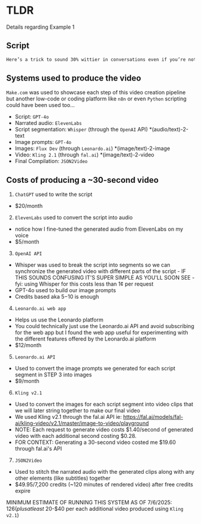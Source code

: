 # TLDR

Details regarding Example 1

## Script

```.txt - generated by GPT-4o
Here’s a trick to sound 30% wittier in conversations even if you’re not that fast. When someone asks a question, don’t answer it right away. Flip the frame. Change how the question is seen. For example, if someone asks: "So, are you finally seeing someone?". You could then say: “I see people all the time. That’s how I avoid walking into them.”. Try this today. Don’t just answer, redirect the angle of conversation. Wit isn’t always about speed. Sometimes it’s about redirecting the conversation. Follow for more Wit Training.
```

## Systems used to produce the video

`Make.com` was used to showcase each step of this video creation pipeline but another low-code or coding platform like `n8n` or even `Python` scripting could have been used too...

- Script: `GPT-4o`
- Narrated audio: `ElevenLabs`
- Script segmentation: `Whisper` (through the `OpenAI` API) *(audio/text)-2-text
- Image prompts: `GPT-4o`
- Images: `Flux Dev` (through `Leonardo.ai`) *(image/text)-2-image
- Video: `Kling 2.1` (through `fal.ai`) *(image/text)-2-video
- Final Compilation: `JSON2Video`

## Costs of producing a ~30-second video

1. `ChatGPT` used to write the script
  - $20/month
2. `ElevenLabs` used to convert the script into audio
  - notice how I fine-tuned the generated audio from ElevenLabs on my voice
  - $5/month
3. `OpenAI API`
  - Whisper was used to break the script into segments so we can synchronize the generated video with different parts of the script - IF THIS SOUNDS CONFUSING IT'S SUPER SIMPLE AS YOU'LL SOON SEE - fyi: using Whisper for this costs less than 1¢ per request
  - GPT-4o used to build our image prompts
  - Credits based aka $5-$10 is enough
4. `Leonardo.ai web app`
  - Helps us use the Leonardo platform
  - You could technically just use the Leonardo.ai API and avoid subscribing for the web app but I found the web app useful for experimenting with the different features offered by the Leonardo.ai platform
  - $12/month
5. `Leonardo.ai API`
  - Used to convert the image prompts we generated for each script segment in STEP 3 into images
  - $9/month
6. `Kling v2.1`
  - Used to convert the images for each script segment into video clips that we will later string together to make our final video
  - We used Kling v2.1 through the fal.ai API ie: https://fal.ai/models/fal-ai/kling-video/v2.1/master/image-to-video/playground
  - NOTE: Each request to generate video costs $1.40/second of generated video with each additional second costing $0.28.
  - FOR CONTEXT: Generating a 30-second video costed me $19.60 through fal.ai's API
7. `JSON2Video`
  - Used to stitch the narrated audio with the generated clips along with any other elements (like subtitles) together
  - $49.95/7,200 credits (~120 minutes of rendered video) after free credits expire

MINIMUM ESTIMATE OF RUNNING THIS SYSTEM AS OF 7/6/2025: $126 (plus at least ~$20-$40 per each additional video produced using `Kling v2.1`)
